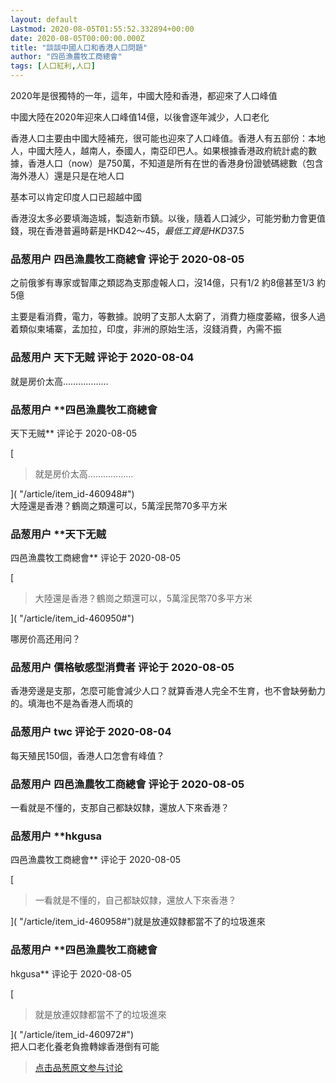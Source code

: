 ```yaml
---
layout: default
Lastmod: 2020-08-05T01:55:52.332894+00:00
date: 2020-08-05T00:00:00.000Z
title: "談談中國人口和香港人口問題"
author: "四邑漁農牧工商總會"
tags: [人口紅利,人口]
---
```


2020年是很獨特的一年，這年，中國大陸和香港，都迎來了人口峰值  
  
中國大陸在2020年迎來人口峰值14億，以後會逐年減少，人口老化  
  
香港人口主要由中國大陸補充，很可能也迎來了人口峰值。香港人有五部份：本地人，中國大陸人，越南人，泰國人，南亞印巴人。如果根據香港政府統計處的數據，香港人口（now）是750萬，不知道是所有在世的香港身份證號碼總數（包含海外港人）還是只是在地人口  
  
基本可以肯定印度人口已超越中國  
  
香港沒太多必要填海造城，製造新市鎮。以後，隨着人口減少，可能労動力會更值錢，現在香港普遍時薪是HKD$42～45，最低工資是HKD$37.5

            
### 品葱用户 **四邑漁農牧工商總會** 评论于 2020-08-05
        
之前俄爹有專家或智庫之類認為支那虛報人口，沒14億，只有1/2 約8億甚至1/3 約5億  
  
主要是看消費，電力，等數據。說明了支那人太窮了，消費力極度萎縮，很多人過着類似柬埔寨，孟加拉，印度，非洲的原始生活，沒錢消費，內需不振
        


            
### 品葱用户 **天下无贼** 评论于 2020-08-04
        
就是房价太高………………
        


            
### 品葱用户 **四邑漁農牧工商總會 
天下无贼** 评论于 2020-08-05
        
[

> 就是房价太高………………

]( "/article/item_id-460948#")  
大陸還是香港？鶴崗之類還可以，5萬淫民幣70多平方米
        


            
### 品葱用户 **天下无贼 
四邑漁農牧工商總會** 评论于 2020-08-05
        
[

> 大陸還是香港？鶴崗之類還可以，5萬淫民幣70多平方米

]( "/article/item_id-460950#")  
  
哪房价高还用问？
        


            
### 品葱用户 **價格敏感型消費者** 评论于 2020-08-05
        
香港旁邊是支那，怎麼可能會減少人口？就算香港人完全不生育，也不會缺勞動力的。填海也不是為香港人而填的
        


            
### 品葱用户 **twc** 评论于 2020-08-04
        
每天殖民150個，香港人口怎會有峰值？
        


            
### 品葱用户 **四邑漁農牧工商總會** 评论于 2020-08-05
        
一看就是不懂的，支那自己都缺奴隸，還放人下來香港？
        


            
### 品葱用户 **hkgusa 
四邑漁農牧工商總會** 评论于 2020-08-05
        
[

> 一看就是不懂的，自己都缺奴隸，還放人下來香港？

]( "/article/item_id-460958#")就是放連奴隸都當不了的垃圾進來
        


            
### 品葱用户 **四邑漁農牧工商總會 
hkgusa** 评论于 2020-08-05
        
[

> 就是放連奴隸都當不了的垃圾進來

]( "/article/item_id-460972#")  
把人口老化養老負擔轉嫁香港倒有可能
        






> [点击品葱原文参与讨论](https://pincong.rocks/article/22518)

